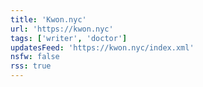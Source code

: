 ```yaml
---
title: 'Kwon.nyc'
url: 'https://kwon.nyc'
tags: ['writer', 'doctor']
updatesFeed: 'https://kwon.nyc/index.xml'
nsfw: false
rss: true
---
```

